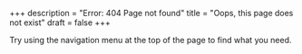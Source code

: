 +++
description = "Error: 404 Page not found"
title = "Oops, this page does not exist"
draft = false
+++

Try using the navigation menu at the top of the page to find what you need.
